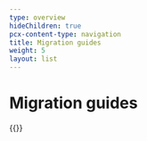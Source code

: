 ```yaml
---
type: overview
hideChildren: true
pcx-content-type: navigation
title: Migration guides
weight: 5
layout: list
---
```


# Migration guides

{{<render file="content-table.html" path="migrations" >}}
